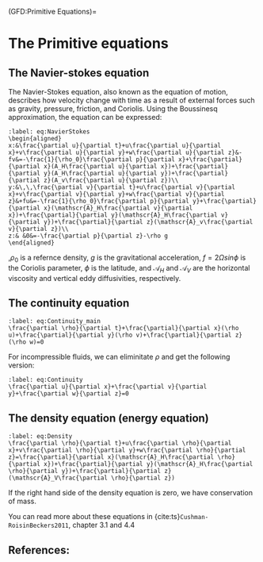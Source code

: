 (GFD:Primitive Equations)=
# The Primitive equations

## The Navier-stokes equation
The Navier-Stokes equation, also known as the equation of motion, describes how velocity change with time as a result of external forces such as gravity, pressure, friction, and Coriolis. Using the Boussinesq approximation, the equation can be expressed:

```{math}
:label: eq:NavierStokes
\begin{aligned}
x:&\frac{\partial u}{\partial t}+u\frac{\partial u}{\partial x}+v\frac{\partial u}{\partial y}+w\frac{\partial u}{\partial z}&-fv&=-\frac{1}{\rho_0}\frac{\partial p}{\partial x}+\frac{\partial}{\partial x}(A_H\frac{\partial u}{\partial x})+\frac{\partial}{\partial y}(A_H\frac{\partial u}{\partial y})+\frac{\partial}{\partial z}(A_v\frac{\partial u}{\partial z})\\
y:&\,\,\frac{\partial v}{\partial t}+u\frac{\partial v}{\partial x}+v\frac{\partial v}{\partial y}+w\frac{\partial v}{\partial z}&+fu&=-\frac{1}{\rho_0}\frac{\partial p}{\partial y}+\frac{\partial}{\partial x}(\mathscr{A}_H\frac{\partial v}{\partial x})+\frac{\partial}{\partial y}(\mathscr{A}_H\frac{\partial v}{\partial y})+\frac{\partial}{\partial z}(\mathscr{A}_v\frac{\partial v}{\partial z})\\
z:& &0&=-\frac{\partial p}{\partial z}-\rho g
\end{aligned} 
```

,$\rho_0$ is a refernce density, $g$ is the gravitational acceleration, $f=2\Omega sin\phi$ is the Coriolis parameter, $\phi$ is the latitude, and $\mathscr{A}_H$ and $\mathscr{A}_V$ are the horizontal viscosity and vertical eddy diffusivities, respectively.

## The continuity equation

```{math}
:label: eq:Continuity_main
\frac{\partial \rho}{\partial t}+\frac{\partial}{\partial x}(\rho u)+\frac{\partial}{\partial y}(\rho v)+\frac{\partial}{\partial z}(\rho w)=0
```

For incompressible fluids, we can eliminitate $\rho$ and get the following version:

```{math}
:label: eq:Continuity
\frac{\partial u}{\partial x}+\frac{\partial v}{\partial y}+\frac{\partial w}{\partial z}=0
```

## The density equation (energy equation)
```{math}
:label: eq:Density
\frac{\partial \rho}{\partial t}+u\frac{\partial \rho}{\partial x}+v\frac{\partial \rho}{\partial y}+w\frac{\partial \rho}{\partial z}=\frac{\partial}{\partial x}(\mathscr{A}_H\frac{\partial \rho}{\partial x})+\frac{\partial}{\partial y}(\mathscr{A}_H\frac{\partial \rho}{\partial y})+\frac{\partial}{\partial z}(\mathscr{A}_V\frac{\partial \rho}{\partial z})
```

If the right hand side of the density equation is zero, we have conservation of mass.

You can read more about these equations in {cite:ts}`Cushman-RoisinBeckers2011`, chapter 3.1 and 4.4

## References:

```{bibliography}
```




